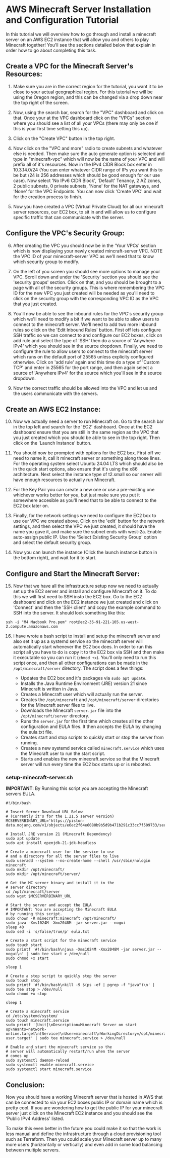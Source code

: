 # AWS Minecraft Server Installation and Configuration Tutorial
In this tutorial we will overview how to go through and install a minecraft server on an AWS EC2 instance that will allow you and others to play Minecraft together! You'll see the sections detailed below that explain in order how to go about completing this task.

## Create a VPC for the Minecraft Server's Resources:

1. Make sure you are in the correct region for the tutorial, you want it to be close to your actual geographical region. For this tutorial we will be using the Oregon region, and this can be changed via a drop down near the top right of the screen.

2. Now, using the search bar, search for the "VPC" dashboard and click on that. Once your at the VPC dashboard click on the "VPCs" section where you should see a list of all your VPCs (there may only be one if this is your first time setting this up).

3. Click on the "Create VPC" button in the top right.

4. Now click on the "VPC and more" radio to create subnets and whatever else is needed. Then make sure the auto generate option is selected and type in "minecraft-vpc" which will now be the name of your VPC and will prefix all of it's resources. Now in the IPv4 CIDR Block box enter in 10.3.14.0/24 (You can enter whatever CIDR range of IPs you want this to be but /24 is 256 addresses which should be good enough for our use case). Now select 'No IPv6 CIDR Block', 'Default' Tenancy, 2 AZ zones, 2 public subnets, 0 private subnets, 'None' for the NAT gateways, and 'None' for the VPC Endpoints. You can now click 'Create VPC' and wait for the creation process to finish.

5. Now you have created a VPC (Virtual Private Cloud) for all our minecraft server resources, our EC2 box, to sit in and will allow us to configure specific traffic that can communicate with the server.

## Configure the VPC's Security Group:

6. After creating the VPC you should now be in the 'Your VPCs' section which is now displaying your newly created mincraft-server VPC. NOTE the VPC ID of your minecraft-server VPC as we'll need that to know which security group to modify.

7. On the left of you screen you should see more options to manage your VPC. Scroll down and under the 'Security' section you should see the 'security groups' section. Click on that, and you should be brought to a page with all of the security groups. This is where remembering the VPC ID for the new VPC you just created will be needed as you'll need to click on the security group with the corresponding VPC ID as the VPC that you just created.

8. You'll now be able to see the inbound rules for the VPC's security group which we'll need to modify a bit if we want to be able to allow users to connect to the minecraft server. We'll need to add two more inbound rules so click on the 'Edit Inbound Rules' button. First off lets configure SSH traffic so we can connect to and configure our EC2 boxes, click on add rule and select the type of 'SSH' then do a source of 'Anywhere IPv4' which you should see in the source dropdown. Finally, we need to configure the rule to allow users to connect to the minecraft server which runs on the default port of 25565 unless explicity configured otherwise. Click on 'add rule' again and this time do a type of 'Custom TCP' and enter in 25565 for the port range, and then again select a source of 'Anywhere IPv4' for the source which you'll see in the source dropdown.

9. Now the correct traffic should be allowed into the VPC and let us and the users communicate with the servers.

## Create an AWS EC2 Instance:

10. Now we actually need a server to run Minecraft on. Go to the search bar in the top left and search for the 'EC2' dashboard. Once at the EC2 dashboard ensure that you are still in the same region as the VPC that you just created which you should be able to see in the top right. Then click on the 'Launch Instance' button.

11. You should now be prompted with options for the EC2 box. First off we need to name it, call it minecraft server or something along those lines. For the operating system select Ubuntu 24.04 LTS which should also be in the quick start options, also ensure that it's using the x86 architecture. Next select the instance type of t2.small so our server will have enough resources to actually run Minecraft.

12. For the Key Pair you can create a new one or use a pre-existing one whichever works better for you, but just make sure you put it somewhere accesible as you'll need that to be able to connect to the EC2 box later on.

13. Finally, for the network settings we need to configure the EC2 box to use our VPC we created above. Click on the 'edit' button for the network settings, and then select the VPC we just created, it should have the name you gave it, and make sure the subnet ends with west-2a. Enable auto-assign public IP. Use the 'Select Existing Security Group' option and select the default security group.

14. Now you can launch the instance (Click the launch instance button in the bottom right), and wait for it to start.

## Configure and Start the Minecraft Server:

15. Now that we have all the infrastructure setup now we need to actually set up the EC2 server and install and configure Minecraft on it. To do this we will first need to SSH insto the EC2 box. Go to the EC2 dashboard and click on the EC2 instance we just created and click on 'Connect' and then the 'SSH client' and copy the example command to SSH into the server. It should look something like this:
```
ssh -i "M4 Macbook Pro.pem" root@ec2-35-91-221-105.us-west-2.compute.amazonaws.com
```

16. I have wrote a bash script to install and setup the minecraft server and also set it up as a systemd service so the minecraft server will automatically start whenever the EC2 box does. In order to run this script all you have to do is copy it to the EC2 box via SSH and then make it executable so you can run it (`chmod +x`). You'll only need to run this script once, and then all other configurations can be made in the `/opt/minecraft/server` directory. The script does a few things:

     * Updates the EC2 box and it's packages via `sudo apt update`.
     * Installs the Java Runtime Environment (JRE) version 21 since Minecraft is written in Java.
     * Creates a Minecraft user which will actually run the server.
     * Creates the `/opt/minecraft` and `/opt/minecraft/server` directories for the Minecraft server files to live.
     * Downloads the Minecraft `server.jar` file into the `/opt/minecraft/server` directory.
     * Runs the `server.jar` for the first time which creates all the other configuration and EULA files. It then accepts the EULA by changing the eula.txt file.
     * Creates start and stop scripts to quickly start or stop the server from running.
     * Creates a new systemd service called `minecraft.service` which uses the Minecraft user to run the start script.
     * Starts and enables the new minecraft.service so that the Minecraft server will run every time the EC2 box starts up or is rebooted.

### setup-minecraft-server\.sh

**IMPORTANT**: By Running this script you are accepting the Minecraft servers EULA.

```
#!/bin/bash

# Insert Server Download URL Below
# (Currently it's for the 1.21.5 server version)
MCSERVERBINARY_URL='https://piston-data.mojang.com/v1/objects/e6ec2f64e6080b9b5d9b471b291c33cc7f509733/server.jar'

# Install JRE version 21 (Minecraft Dependency)
sudo apt update
sudo apt install openjdk-21-jdk-headless

# Create a minecraft user for the service to use
# and a directory for all the server files to live
sudo useradd --system --no-create-home --shell /usr/sbin/nologin minecraft
sudo mkdir /opt/minecraft/
sudo mkdir /opt/minecraft/server/

# Get the MC server binary and install it in the
# server directory
cd /opt/minecraft/server
sudo wget $MCSERVERBINARY_URL

# Start the server and accept the EULA
# IMPORTANT: You are accepting the Minecraft EULA
# by running this script.
sudo chown -R minecraft:minecraft /opt/minecraft/
sudo java -Xms1024M -Xmx2048M -jar server.jar --nogui
sleep 40
sudo sed -i 's/false/true/p' eula.txt

# Create a start script for the minecraft service
sudo touch start
sudo printf '#!/bin/bash\njava -Xms1024M -Xmx2048M -jar server.jar --nogui\n' | sudo tee start > /dev/null
sudo chmod +x start

sleep 1

# Create a stop script to quickly stop the server
sudo touch stop
sudo printf '#!/bin/bash\nkill -9 $(ps -ef | pgrep -f "java")\n' | sudo tee stop > /dev/null
sudo chmod +x stop

sleep 1

# Create a minecraft service
cd /etc/systemd/system/
sudo touch minecraft.service
sudo printf '[Unit]\nDescription=Minecraft Server on start up\nWants=network-online.target\n[Service]\nUser=minecraft\nWorkingDirectory=/opt/minecraft/server\nExecStart=/opt/minecraft/server/start\nStandardInput=null\n[Install]\nWantedBy=multi-user.target' | sudo tee minecraft.service > /dev/null

# Enable and start the minecraft service so the
# server will automatically restart/run when the server
# comes up
sudo systemctl daemon-reload
sudo systemctl enable minecraft.service
sudo systemctl start minecraft.service

```

## Conclusion:

Now you should have a working Minecraft server that is hosted in AWS that can be connected to via your EC2 boxes public IP or domain name which is pretty cool. If you are wondering how to get the public IP for your minecraft server just click on the Minecraft EC2 instance and you should see the 'Public IPv4 Address' listed.

To make this even better in the future you could make it so that the work is less manual and define the infrastructure through a cloud provisioning tool such as Terraform. Then you could scale your Minecraft server up to many more users (horizontally or vertically) and even add in some load balancing between multiple servers.
